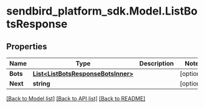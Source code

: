 
# sendbird_platform_sdk.Model.ListBotsResponse

## Properties

Name | Type | Description | Notes
------------ | ------------- | ------------- | -------------
**Bots** | [**List&lt;ListBotsResponseBotsInner&gt;**](ListBotsResponseBotsInner.md) |  | [optional] 
**Next** | **string** |  | [optional] 

[[Back to Model list]](../README.md#documentation-for-models)
[[Back to API list]](../README.md#documentation-for-api-endpoints)
[[Back to README]](../README.md)


